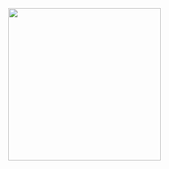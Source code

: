 <p align="center">
  <img src="https://assets.mycast.io/actor_images/actor-johnny-sins-75125_large.jpg?1586055334" width="300" height="300" style="margin: auto;" />  
</p>
